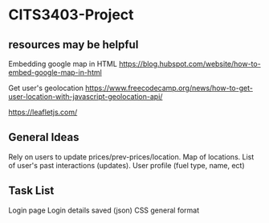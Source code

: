 # CITS3403-Project

## resources may be helpful
Embedding google map in HTML https://blog.hubspot.com/website/how-to-embed-google-map-in-html

Get user's geolocation https://www.freecodecamp.org/news/how-to-get-user-location-with-javascript-geolocation-api/

https://leafletjs.com/

## General Ideas
Rely on users to update prices/prev-prices/location. Map of locations. List of user's past interactions (updates). User profile (fuel type, name, ect)

## Task List
Login page
Login details saved (json)
CSS general format


